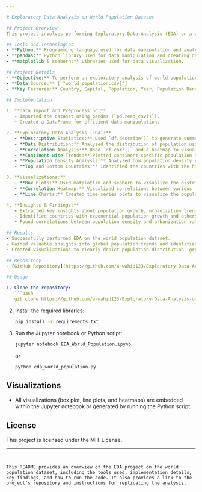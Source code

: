 ```yaml
---

# Exploratory Data Analysis on World Population Dataset

## Project Overview
This project involves performing Exploratory Data Analysis (EDA) on a world population dataset using Python. The goal of the analysis is to uncover insights, visualize population trends, and explore relationships between different features within the dataset.

## Tools and Technologies
- **Python:** Programming language used for data manipulation and analysis.
- **pandas:** Python library used for data manipulation and creating data frames.
- **matplotlib & seaborn:** Libraries used for data visualization.

## Project Details
- **Objective:** To perform an exploratory analysis of world population data, understand the distribution of population across different countries, and identify trends, correlations, and outliers.
- **Data Source:** [ "world_population.csv]"]
- **Key Features:** Country, Capital, Population, Year, Population Density, Growth Rate, and more.

## Implementation

1. **Data Import and Preprocessing:**
   - Imported the dataset using pandas (`pd.read_csv()`).
   - Created a DataFrame for efficient data manipulation.

2. **Exploratory Data Analysis (EDA):**
   - **Descriptive Statistics:** Used `df.describe()` to generate summary statistics such as mean, median, and standard deviation for numerical columns.
   - **Data Distribution:** Analyzed the distribution of population using histograms and box plots to identify outliers and skewness.
   - **Correlation Analysis:** Used `df.corr()` and a heatmap to visualize correlations between variables such as population size, world population percentage, population density, and growth rate.
   - **Continent-wise Trends:** Plotted continent-specific population trends over time using line plots to visualize growth trends.
   - **Population Density Analysis:** Analyzed how population density varies across countries and regions.
   - **Top and Bottom Countries:** Identified the countries with the highest and lowest populations using sorting functions.

3. **Visualizations:**
   - **Box Plots:** Used matplotlib and seaborn to visualize the distribution of population, detecting any outliers or irregularities.
   - **Correlation Heatmap:** Visualized correlations between various features like population, area, growth rate and population density using seaborn's heatmap.
   - **Line Charts:** Created time series plots to visualize the population growth trends across different continents over the years.

4. **Insights & Findings:**
   - Extracted key insights about population growth, urbanization trends, and regional differences.
   - Identified countries with exponential population growth and others with stable or declining trends.
   - Found correlations between population density and urbanization rates in certain regions.

## Results
- Successfully performed EDA on the world population dataset.
- Gained valuable insights into global population trends and identified patterns and correlations between population features.
- Created visualizations to clearly depict population distribution, growth trends, and density variations.

## Repository
- [GitHub Repository](https://github.com/a-wahid123/Exploratory-Data-Analysis-on-World-Population-Dataset)

## Usage

1. Clone the repository:
   ```bash
   git clone https://github.com/a-wahid123/Exploratory-Data-Analysis-on-World-Population-Dataset.git
   ```

2. Install the required libraries:
   ```bash
   pip install -r requirements.txt
   ```

3. Run the Jupyter notebook or Python script:
   ```bash
   jupyter notebook EDA_World_Population.ipynb
   ```
   or
   ```bash
   python eda_world_population.py
   ```

## Visualizations
- All visualizations (box plot, line plots, and heatmaps) are embedded within the Jupyter notebook or generated by running the Python script.

## License
This project is licensed under the MIT License.

---
```


This README provides an overview of the EDA project on the world population dataset, including the tools used, implementation details, key findings, and how to run the code. It also provides a link to the project’s repository and instructions for replicating the analysis.
